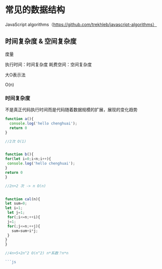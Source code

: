# 常见的数据结构
JavaScript algorithms（https://github.com/trekhleb/javascript-algorithms）

## 时间复杂度 & 空间复杂度

度量

执行时间：时间复杂度
耗费空间：空间复杂度

大O表示法

O(n)

### 时间复杂度

不是真正代码执行时间而是代码随着数据规模的扩展，展现的变化趋势

```js
function a(){
  console.log('hello chenghuai');
  return 0
}

//2次 O(1)


function b(){
for(let i=0;i<n;i++){
 console.log('hello chenghuai');
}
return 0
}

//2n+2 次 -> n O(n)


function cal(n){
let sum=0;
let i=1;
 let j=1;
 for(;i<=n;++i){
 j=1;
 for(;j<=n;++j){
   sum=sum+i*j;
 }
}
}

//4n+5+2n^2 O(n^2) n*系数？n*n

```js




